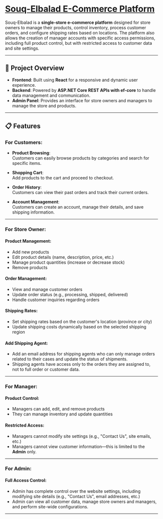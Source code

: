 # [Souq-Elbalad E-Commerce Platform](https://souq-elbald.netlify.app/)


Souq-Elbalad is a **single-store e-commerce platform** designed for store owners to manage their products, control inventory, process customer orders, and configure shipping rates based on locations. The platform also allows the creation of manager accounts with specific access permissions, including full product control, but with restricted access to customer data and site settings.

---

## 🚀 Project Overview

- **Frontend**: Built using **React** for a responsive and dynamic user experience.
- **Backend**: Powered by **ASP.NET Core REST APIs with ef-core** to handle data management and communication.
- **Admin Panel**: Provides an interface for store owners and managers to manage the store and products.

---

## 📋 Features

### For Customers:

- **Product Browsing**:  
  Customers can easily browse products by categories and search for specific items.

- **Shopping Cart**:  
  Add products to the cart and proceed to checkout.

- **Order History**:  
  Customers can view their past orders and track their current orders.

- **Account Management**:  
  Customers can create an account, manage their details, and save shipping information.

---

### For Store Owner:

#### **Product Management**:

- Add new products
- Edit product details (name, description, price, etc.)
- Manage product quantities (increase or decrease stock)
- Remove products

#### **Order Management**:

- View and manage customer orders
- Update order status (e.g., processing, shipped, delivered)
- Handle customer inquiries regarding orders

#### **Shipping Rates**:

- Set shipping rates based on the customer's location (province or city)
- Update shipping costs dynamically based on the selected shipping region

#### **Add Shipping Agent**:

- Add an email address for shipping agents who can only manage orders related to their cases and update the status of shipments.
- Shipping agents have access only to the orders they are assigned to, not to full order or customer data.

---

### For Manager:

#### **Product Control**:

- Managers can add, edit, and remove products
- They can manage inventory and update quantities

#### **Restricted Access**:

- Managers cannot modify site settings (e.g., "Contact Us", site emails, etc.)
- Managers cannot view customer information—this is limited to the **Admin** only.

---

### For Admin:

#### **Full Access Control**:

- Admin has complete control over the website settings, including modifying site details (e.g., "Contact Us", email addresses, etc.)
- Admin can view all customer data, manage store owners and managers, and perform site-wide configurations.

---


